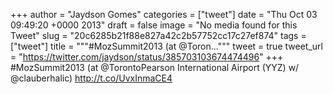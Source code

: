 
+++
author = "Jaydson Gomes"
categories = ["tweet"]
date = "Thu Oct 03 09:49:20 +0000 2013"
draft = false
image = "No media found for this Tweet"
slug = "20c6285b21f88e827a42c2b57752cc17c27ef874"
tags = ["tweet"]
title = """#MozSummit2013 (at @Toron..."""
tweet = true
tweet_url = "https://twitter.com/jaydson/status/385703103674474496"
+++
#MozSummit2013 (at @TorontoPearson International Airport (YYZ) w/ @clauberhalic) http://t.co/UvxInmaCE4
